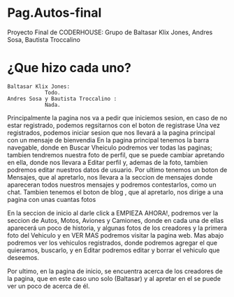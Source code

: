 # Pag.Autos-final

Proyecto Final de CODERHOUSE:
Grupo de Baltasar Klix Jones, Andres Sosa, Bautista Troccalino
# ¿Que hizo cada uno? 
    Baltasar Klix Jones: 
                Todo.
    Andres Sosa y Bautista Troccalino : 
                Nada.

  Principalmente la pagina nos va a pedir que iniciemos sesion, en caso de no estar registrado, podemos regsitarnos con el boton de registrase
  Una vez registrados, podemos iniciar sesion que nos llevará a la pagina principal con un mensaje de bienvendia
  En la pagina principal tenemos la barra navegable, donde en Buscar Vheiculo podremos ver todas las paginas; tambien tendremos nuestra foto de perfil,
  que se puede cambiar apretando en ella, donde nos llevara a Editar perfil y, ademas de la foto, tambien podremos editar nuestros datos de usuario.
  Por ultimo tenemos un boton de Mensajes, que al apretarlo, nos llevara a la seccion de mensajes donde apareceran todos nuestros mensajes y podremos contestarlos,
  como un chat.
  Tambien tenemos el boton de blog , que al apretarlo, nos dirige a una pagina con unas cuantas fotos 
  
  En la seccion de inicio al darle click a EMPIEZA AHORA!, podremos ver la seccion de Autos, Motos, Aviones y Camiones, donde en cada una de ellas aparecerá un poco de historia,
  y algunas fotos de los creadores y la primera foto del Vehiculo y en VER MAS podremos visitar la pagina web.
  Mas abajo podremos ver los vehiculos registrados, donde podremos agregar el que quieramos, buscarlo,
  y en Editar podremos editar y borrar el vehiculo que deseemos.
  
  Por ultimo, en la pagina de inicio, se encuentra acerca de los creadores de la pagina, que en este caso uno solo (Baltasar) y al apretar en el se puede ver un poco de acerca de él.